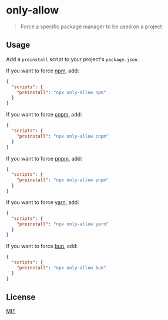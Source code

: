 # only-allow

> Force a specific package manager to be used on a project

## Usage

Add a `preinstall` script to your project's `package.json`.

If you want to force [npm](https://docs.npmjs.com/cli/npm), add:

```json
{
  "scripts": {
    "preinstall": "npx only-allow npm"
  }
}
```

If you want to force [cnpm](https://npmmirror.com/), add:

```json
{
  "scripts": {
    "preinstall": "npx only-allow cnpm"
  }
}
```

If you want to force [pnpm](https://pnpm.js.org/), add:

```json
{
  "scripts": {
    "preinstall": "npx only-allow pnpm"
  }
}
```

If you want to force [yarn](https://yarnpkg.com/), add:

```json
{
  "scripts": {
    "preinstall": "npx only-allow yarn"
  }
}
```

If you want to force [bun](https://bun.sh/), add:

```json
{
  "scripts": {
    "preinstall": "npx only-allow bun"
  }
}
```

## License

[MIT](LICENSE)
